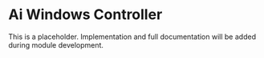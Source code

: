 # Ai Windows Controller

This is a placeholder. Implementation and full documentation will be added during module development.

